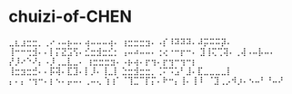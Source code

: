 # chuizi-of-CHEN
⣀⣆⣰⣒⣒⡀⢀⠔⠠⠤⡦⠤⠄⢴⠤⠤⠤⢴⠄
⢰⣒⣒⣒⣲⠄⠠⡎⠸⠽⠽⠽⠄⠼⡭⠭⠭⡽⠄
⢸⠒⠒⢒⣺⠄⠄⡇⡍⣝⣩⢫⠄⣊⣒⣺⣒⣊⡂
⢠⠤⠴⠤⠤⠄⢐⢔⠐⠒⡖⠒⠄
⣹⢸⢍⢉⢽⠄⢀⢼⠠⠤⡧⠤⠄
⡜⡸⠔⠑⠜⡄⠠⡸⢀⣀⣇⣀⠄
⢰⣒⣒⣒⣲⠄⠠⡦⢴⠄⡖⢲⠄⡖⢲⠒⢲⠒⡆
⢸⣒⣲⣒⣚⠄⠄⡯⢽⠄⣏⣹⠄⡇⡸⠄⢸⣀⡇
⣑⣒⣺⣒⣒⡀⢈⠍⠩⣡⠃⣸⠄⣏⣀⣀⣀⣀⡇
⡄⠄⡄⠐⢲⠒⠄⡆⠢⠄⡤⠤⠄⢀⠤⢄
⢱⢰⠁⠈⢹⣉⠉⡏⡍⠄⠗⠒⡄⢸⠄⢸
  ⠇   ⠈⣹⢀⡠⠺⡰⠄⠢⠤⠃⠘⠤⠜

